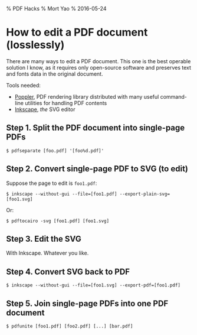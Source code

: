 % PDF Hacks
% Mort Yao
% 2016-05-24

# How to edit a PDF document (losslessly)

There are many ways to edit a PDF document. This one is the best operable solution I know, as it requires only open-source software and preserves text and fonts data in the original document.

Tools needed:

* [Poppler](https://poppler.freedesktop.org/), PDF rendering library distributed with many useful command-line utilities for handling PDF contents
* [Inkscape](https://inkscape.org/), _the_ SVG editor

## Step 1. Split the PDF document into single-page PDFs

    $ pdfseparate [foo.pdf] '[foo%d.pdf]'

## Step 2. Convert single-page PDF to SVG (to edit)

Suppose the page to edit is `foo1.pdf`:

    $ inkscape --without-gui --file=[foo1.pdf] --export-plain-svg=[foo1.svg]

Or:

    $ pdftocairo -svg [foo1.pdf] [foo1.svg]

## Step 3. Edit the SVG

With Inkscape. Whatever you like.

## Step 4. Convert SVG back to PDF

    $ inkscape --without-gui --file=[foo1.svg] --export-pdf=[foo1.pdf]

## Step 5. Join single-page PDFs into one PDF document

    $ pdfunite [foo1.pdf] [foo2.pdf] [...] [bar.pdf]
